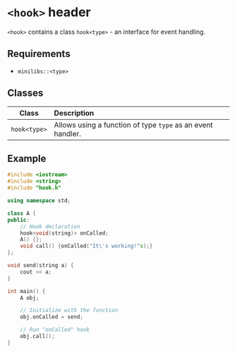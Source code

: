# `<hook>` header

`<hook>` contains a class `hook<type>` - an interface for event handling.

## Requirements

* `minilibs::<type>`

## Classes
| Class | Description |
| :---: | :-- |
| `hook<type>` | Allows using a function of type `type` as an event handler. |

## Example

```cpp
#include <iostream>
#include <string>
#include "hook.h"

using namespace std;

class A {
public:
    // Hook declaration
    hook<void(string)> onCalled;
    A() {};
    void call() {onCalled("It\'s working!"s);}
};

void send(string a) {
    cout << a;
}

int main() {
    A obj;

    // Initialize with the function
    obj.onCalled = send;

    // Run "onCalled" hook
    obj.call();
}
```
